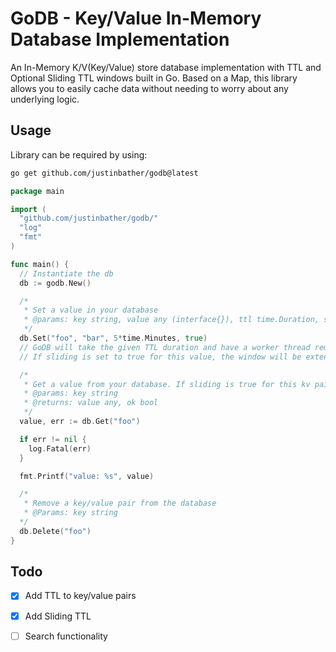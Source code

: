 # GoDB - Key/Value In-Memory Database Implementation

An In-Memory K/V(Key/Value) store database implementation with TTL and Optional Sliding TTL windows built in Go. Based on a Map, this library allows you to easily cache data without needing to worry about
any underlying logic.

## Usage

Library can be required by using:
```sh
go get github.com/justinbather/godb@latest
```

```go
package main

import (
  "github.com/justinbather/godb/"
  "log"
  "fmt"
)

func main() {
  // Instantiate the db
  db := godb.New()

  /*
   * Set a value in your database
   * @params: key string, value any (interface{}), ttl time.Duration, sliding bool
   */
  db.Set("foo", "bar", 5*time.Minutes, true)
  // GoDB will take the given TTL duration and have a worker thread remove the entry automatically once the TTL value has elapsed
  // If sliding is set to true for this value, the window will be extended by the TTL value whenever the KV pair is accessed

  /* 
   * Get a value from your database. If sliding is true for this kv pair, the expiration time will be moved forward by the same duration initially given
   * @params: key string
   * @returns: value any, ok bool 
   */
  value, err := db.Get("foo")

  if err != nil {
    log.Fatal(err)
  }

  fmt.Printf("value: %s", value)

  /*
   * Remove a key/value pair from the database
   * @Params: key string
  */
  db.Delete("foo")
}
```

## Todo

- [x] Add TTL to key/value pairs
- [x] Add Sliding TTL 
- [ ] Search functionality


